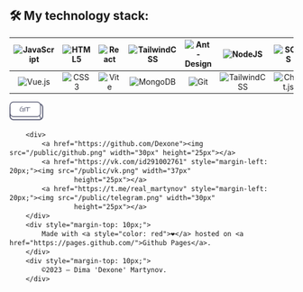 ## :hammer_and_wrench: My technology stack:
|![JavaScript](https://img.shields.io/badge/javascript-%23323330.svg?style=for-the-badge&logo=javascript&logoColor=%23F7DF1E) | ![HTML5](https://img.shields.io/badge/html5-%23E34F26.svg?style=for-the-badge&logo=html5&logoColor=white) |![React](https://img.shields.io/badge/react-%2320232a.svg?style=for-the-badge&logo=react&logoColor=%2361DAFB) | ![TailwindCSS](https://img.shields.io/badge/tailwindcss-%2338B2AC.svg?style=for-the-badge&logo=tailwind-css&logoColor=white) | ![Ant-Design](https://img.shields.io/badge/-AntDesign-%230170FE?style=for-the-badge&logo=ant-design&logoColor=white)| ![NodeJS](https://img.shields.io/badge/node.js-6DA55F?style=for-the-badge&logo=node.js&logoColor=white)| ![SCSS](https://img.shields.io/badge/SASS%20-hotpink.svg?&style=for-the-badge&logo=SASS&logoColor=white)|
|:------:|:------:|:------:|:------:|:------:|:------:|:------:|
|![Vue.js](https://img.shields.io/badge/vuejs-%2335495e.svg?style=for-the-badge&logo=vuedotjs&logoColor=%234FC08D) | ![CSS3](https://img.shields.io/badge/css3-%231572B6.svg?style=for-the-badge&logo=css3&logoColor=white) | ![Vite](https://img.shields.io/badge/vite-%23646CFF.svg?style=for-the-badge&logo=vite&logoColor=white) |![MongoDB](https://img.shields.io/badge/MongoDB-%234ea94b.svg?style=for-the-badge&logo=mongodb&logoColor=white) | ![Git](https://img.shields.io/badge/git-%23F05033.svg?style=for-the-badge&logo=git&logoColor=white)| ![TailwindCSS](https://img.shields.io/badge/tailwindcss%20-%2338B2AC.svg?&style=for-the-badge&logo=tailwind-css&logoColor=white)| ![Chart.js](https://img.shields.io/badge/chart.js-F5788D.svg?style=for-the-badge&logo=chart.js&logoColor=white)


<a href="https://github.com/Dexone/shop"><img src="/git.png" width="60px"></a>


        <div>
            <a href="https://github.com/Dexone"><img src="/public/github.png" width="30px" height="25px"></a>
            <a href="https://vk.com/id291002761" style="margin-left: 20px;"><img src="/public/vk.png" width="37px"
                    height="25px"></a>
            <a href="https://t.me/real_martynov" style="margin-left: 20px;"><img src="/public/telegram.png" width="30px"
                    height="25px"></a>
        </div>
        <div style="margin-top: 10px;">
            Made with <a style="color: red">❤</a> hosted on <a href="https://pages.github.com/">Github Pages</a>.
        </div>
        <div style="margin-top: 10px;">
            ©2023 — Dima 'Dexone' Martynov.
        </div>


